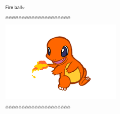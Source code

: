 Fire ball~

:fire::fire::fire::fire::fire::fire::fire::fire::fire::fire::fire::fire::fire::fire::fire::fire::fire::fire::fire::fire:

![](gif/8879cc37ec2942ebae114356c84f2ab7.jpg.75d2621885d0da94428b11f5a1c9ac31.jpg)

:fire::fire::fire::fire::fire::fire::fire::fire::fire::fire::fire::fire::fire::fire::fire::fire::fire::fire::fire::fire:


<!--
**simoneyc/simoneyc** is a ✨ _special_ ✨ repository because its `README.md` (this file) appears on your GitHub profile.

Here are some ideas to get you started:

- 🔭 I’m currently working on ...
- 🌱 I’m currently learning ...
- 👯 I’m looking to collaborate on ...
- 🤔 I’m looking for help with ...
- 💬 Ask me about ...
- 📫 How to reach me: ...
- 😄 Pronouns: ...
- ⚡ Fun fact: ...
-->
